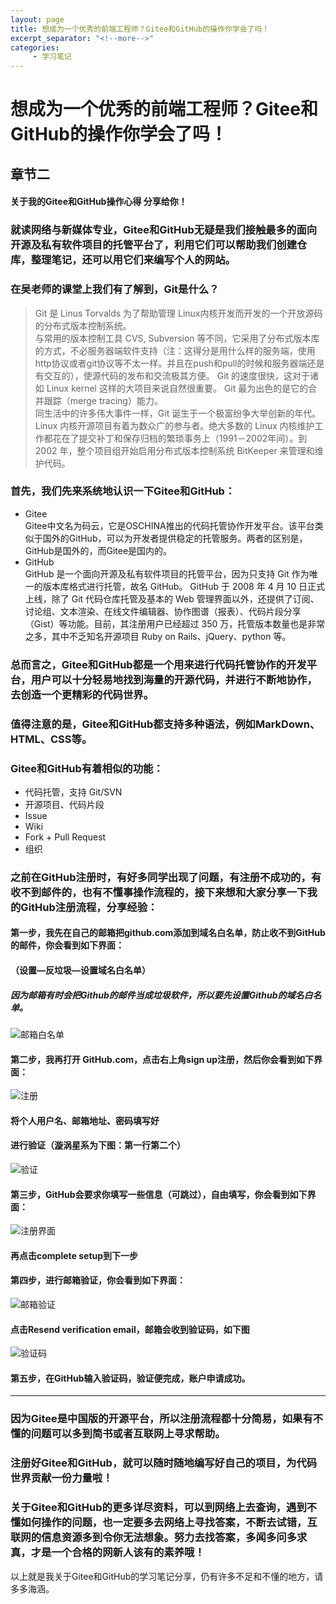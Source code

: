 ```yaml
---
layout: page
title: 想成为一个优秀的前端工程师？Gitee和GitHub的操作你学会了吗！
excerpt_separator: "<!--more-->"
categories:
     - 学习笔记
---
```


# 想成为一个优秀的前端工程师？Gitee和GitHub的操作你学会了吗！
## 章节二
#### 关于我的Gitee和GitHub操作心得 分享给你！
<!--more-->
### 就读网络与新媒体专业，Gitee和GitHub无疑是我们接触最多的面向开源及私有软件项目的托管平台了，利用它们可以帮助我们创建仓库，整理笔记，还可以用它们来编写个人的网站。

### 在吴老师的课堂上我们有了解到，Git是什么？
>Git 是 Linus Torvalds 为了帮助管理 Linux内核开发而开发的一个开放源码的分布式版本控制系统。  
与常用的版本控制工具 CVS, Subversion 等不同，它采用了分布式版本库的方式，不必服务器端软件支持（注：这得分是用什么样的服务端，使用http协议或者git协议等不太一样。并且在push和pull的时候和服务器端还是有交互的），使源代码的发布和交流极其方便。 Git 的速度很快，这对于诸如 Linux kernel 这样的大项目来说自然很重要。 Git 最为出色的是它的合并跟踪（merge tracing）能力。  
同生活中的许多伟大事件一样，Git 诞生于一个极富纷争大举创新的年代。Linux 内核开源项目有着为数众广的参与者。绝大多数的 Linux 内核维护工作都花在了提交补丁和保存归档的繁琐事务上（1991－2002年间）。到 2002 年，整个项目组开始启用分布式版本控制系统 BitKeeper 来管理和维护代码。
### 首先，我们先来系统地认识一下Gitee和GitHub：
* Gitee  
Gitee中文名为码云，它是OSCHINA推出的代码托管协作开发平台。该平台类似于国外的GitHub，可以为开发者提供稳定的托管服务。两者的区别是，GitHub是国外的，而Gitee是国内的。
* GitHub  
GitHub 是一个面向开源及私有软件项目的托管平台，因为只支持 Git 作为唯一的版本库格式进行托管，故名 GitHub。
GitHub 于 2008 年 4 月 10 日正式上线，除了 Git 代码仓库托管及基本的 Web 管理界面以外，还提供了订阅、讨论组、文本渲染、在线文件编辑器、协作图谱（报表）、代码片段分享（Gist）等功能。目前，其注册用户已经超过 350 万，托管版本数量也是非常之多，其中不乏知名开源项目 Ruby on Rails、jQuery、python 等。

### 总而言之，Gitee和GitHub都是一个用来进行代码托管协作的开发平台，用户可以十分轻易地找到海量的开源代码，并进行不断地协作，去创造一个更精彩的代码世界。

### 值得注意的是，Gitee和GitHub都支持多种语法，例如MarkDown、HTML、CSS等。

### Gitee和GitHub有着相似的功能：

* 代码托管，支持 Git/SVN		
* 开源项目、代码片段		
* Issue		
* Wiki		
* Fork + Pull Request		
* 组织		

### 之前在GitHub注册时，有好多同学出现了问题，有注册不成功的，有收不到邮件的，也有不懂事操作流程的，接下来想和大家分享一下我的GitHub注册流程，分享经验：

#### 第一步，我先在自己的邮箱把github.com添加到域名白名单，防止收不到GitHub的邮件，你会看到如下界面：
#### （设置—反垃圾—设置域名白名单）
##### 因为邮箱有时会把Github的邮件当成垃圾软件，所以要先设置Github的域名白名单。
![邮箱白名单](https://upload-images.jianshu.io/upload_images/25096031-9683b50ebd2df30a.png?imageMogr2/auto-orient/strip|imageView2/2/w/1128/format/webp)

#### 第二步，我再打开 GitHub.com，点击右上角sign up注册，然后你会看到如下界面：
![注册](https://upload-images.jianshu.io/upload_images/25096031-9d8c47c0832158ee.png?imageMogr2/auto-orient/strip|imageView2/2/w/1200/format/webp)
#### 将个人用户名、邮箱地址、密码填写好  
#### 进行验证（漩涡星系为下图：第一行第二个）
![验证](https://upload-images.jianshu.io/upload_images/25096031-2dfbd003abc3a9de.png?imageMogr2/auto-orient/strip|imageView2/2/w/872/format/webp)

#### 第三步，GitHub会要求你填写一些信息（可跳过），自由填写，你会看到如下界面：
![注册界面](https://upload-images.jianshu.io/upload_images/25096031-be225fd7c13d4a10.png?imageMogr2/auto-orient/strip|imageView2/2/w/1200/format/webp)
#### 再点击complete setup到下一步

#### 第四步，进行邮箱验证，你会看到如下界面：
![邮箱验证](https://upload-images.jianshu.io/upload_images/25096031-0cb790920102c710.png?imageMogr2/auto-orient/strip|imageView2/2/w/1200/format/webp)


#### 点击Resend verification email，邮箱会收到验证码，如下图
![验证码](https://upload-images.jianshu.io/upload_images/25096031-23db381673f7430b.png?imageMogr2/auto-orient/strip|imageView2/2/w/750/format/webp)


#### 第五步，在GitHub输入验证码，验证便完成，账户申请成功。

---
### 因为Gitee是中国版的开源平台，所以注册流程都十分简易，如果有不懂的问题可以多到简书或者互联网上寻求帮助。

### 注册好Gitee和GitHub，就可以随时随地编写好自己的项目，为代码世界贡献一份力量啦！

### 关于Gitee和GitHub的更多详尽资料，可以到网络上去查询，遇到不懂如何操作的问题，也一定要多去网络上寻找答案，不断去试错，互联网的信息资源多到令你无法想象。努力去找答案，多闻多问多求真，才是一个合格的网新人该有的素养哦！

以上就是我关于Gitee和GitHub的学习笔记分享，仍有许多不足和不懂的地方，请多多海涵。
